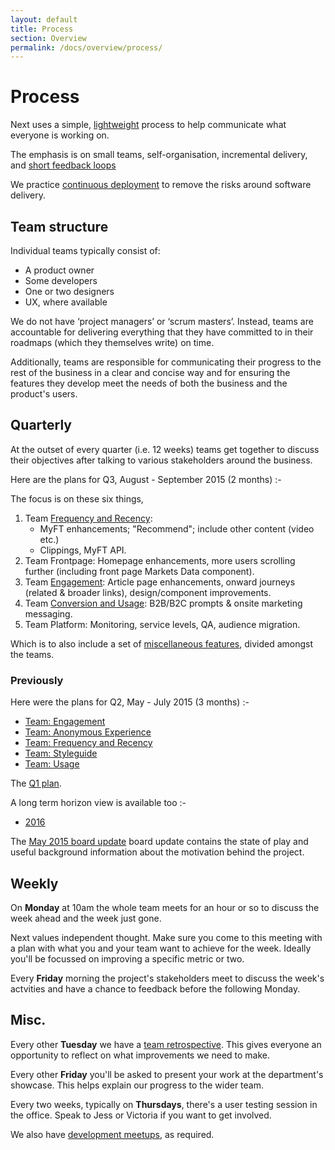 ```yaml
---
layout: default
title: Process
section: Overview
permalink: /docs/overview/process/
---
```


# Process

Next uses a simple, [lightweight](http://www.agilemanifesto.org/) process to
help communicate what everyone is working on.

The emphasis is on small teams, self-organisation, incremental delivery, and [short
feedback
loops](http://www.startuplessonslearned.com/2010/09/good-enough-never-is-or-is-it.html)

We practice [continuous
deployment](http://martinfowler.com/bliki/ContinuousDelivery.html) to remove the risks around software delivery.

## Team structure

Individual teams typically consist of:

- A product owner
- Some developers
- One or two designers
- UX, where available

We do not have ‘project managers’ or ‘scrum masters’.  Instead, teams are accountable for delivering everything that they have committed to in their roadmaps (which they themselves write) on time.

Additionally, teams are responsible for communicating their progress to the rest of the business in a clear and concise way and for ensuring the features they develop meet the needs of both the business and the product's users.

## Quarterly

At the outset of every quarter (i.e. 12 weeks) teams get together to discuss
their objectives after talking to various stakeholders around the business.

Here are the plans for Q3, August - September 2015 (2 months) :-

The focus is on these six things,

1. Team [Frequency and Recency](https://docs.google.com/presentation/d/1efHFDYB9ubu1RTTD5Rq5HwEhcQgLU5aqzjIJHAfRN10/edit):
    - MyFT enhancements; "Recommend"; include other content (video etc.)
    - Clippings, MyFT API.
1. Team Frontpage: Homepage enhancements, more users scrolling further (including front page Markets Data component).
1. Team [Engagement](https://docs.google.com/a/ft.com/presentation/d/1y1es_0RTepNRxIaZgksftARzuUbp58sIMOZujWL1ptM/edit?usp=sharing): Article page enhancements, onward journeys (related & broader links), design/component improvements.
1. Team [Conversion and Usage](https://docs.google.com/presentation/d/1Dy9RL0sq-f9LtH6kT8kdeLzG3q7JkBkuSRyQjnvSs6g/edit): B2B/B2C prompts & onsite marketing messaging.
1. Team Platform: Monitoring, service levels, QA, audience migration.

Which is to also include a set of [miscellaneous
features](https://docs.google.com/presentation/d/1oTOlc115Sr8xYCrqZOqWtn57fyl91lri8itoRWpp1oA/edit),
divided amongst the teams.

### Previously

Here were the plans for Q2, May - July 2015 (3 months) :-

- [Team: Engagement](https://docs.google.com/presentation/d/1tBlnPyzBW_LLX2tkAi-Y8ez9Dh-QOPfl0om_PyFyvzE/edit)
- [Team: Anonymous Experience](https://docs.google.com/presentation/d/1h-YF7OQSgQrkguJ3fjkTtfN3x0_7oMrcZar8Ooxeis8/edit#slide=id.p)
- [Team: Frequency and Recency](https://docs.google.com/a/ft.com/presentation/d/1efHFDYB9ubu1RTTD5Rq5HwEhcQgLU5aqzjIJHAfRN10/edit?usp=drive_web)
- [Team: Styleguide](https://docs.google.com/document/d/1rT5njibCzPXtpegLvvfYdLkpn7lPHSOG18B0yFFU4yQ/edit)
- [Team: Usage](https://docs.google.com/document/d/1mpxcELXDHPyXj9-KjfQAW2-H1MnPNJEG8ZrgoM4ql4Y/edit)

The [Q1 plan](http://matt.chadburn.co.uk/drop/q1.next.png).

A long term horizon view is available too :-

 - [2016](https://docs.google.com/presentation/d/14zs5GqI4oC5N84UqorTDoqTx1j66vh1FlLPJ5ehOHVY/edit#slide=id.p)

The [May 2015 board update](https://docs.google.com/a/ft.com/file/d/0B0DDxFh3ZO93UjNWZ2s3anNBV00) board update contains the state of play and useful background information about the motivation behind the project.

## Weekly

On **Monday** at 10am the whole team meets for an hour or so to discuss the week
ahead and the week just gone.

Next values independent thought. Make sure you come to this meeting with a plan
with what you and your team want to achieve for the week. Ideally you'll be focussed
on improving a specific metric or two.

Every **Friday** morning the project's stakeholders meet to discuss the
week's actvities and have a chance to feedback before the following Monday.

## Misc.

Every other **Tuesday** we have a [team retrospective](https://docs.google.com/document/d/1Xk0EN824hOVTXXgbbPXoxJp3qGcnFHZ0k-DW0HZ62zk/edit). This gives everyone an
opportunity to reflect on what improvements we need to make.

Every other **Friday** you'll be asked to present your work at the department's
showcase. This helps explain our progress to the wider team.

Every two weeks, typically on **Thursdays**, there's a user testing session in
the office. Speak to Jess or Victoria if you want to get involved.

We also have [development meetups](https://docs.google.com/document/d/1_5BVMINvi4JvET3Ue17EJdDihb5Q2UVlfKcDFlfLENY/edit#), as required.
